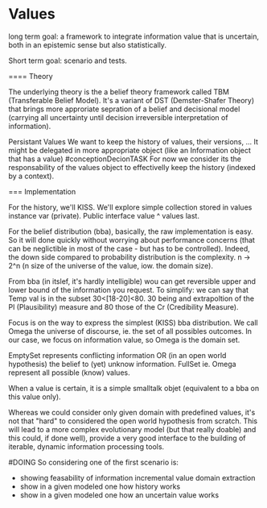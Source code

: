 # Values
long term goal: a framework to integrate information value that is uncertain, both in an epistemic sense but also statistically.

Short term goal: scenario and tests.

==== Theory

The underlying theory is the a belief theory framework called TBM (Transferable Belief Model). It's a variant of DST (Demster-Shafer Theory) that brings more approriate sepration of a belief and decisional model (carrying all uncertainty until decision irreversible interpretation of information).

Persistant Values
We want to keep the history of values, their versions, ...
It might be delegated in more appropriate object (like an Information object that has a value) #conceptionDecionTASK
For now we consider its the responsability of the values object to effectivelly keep the history (indexed by a context).


=== Implementation

For the history, we'll KISS. We'll explore simple collection stored in values instance var (private).
Public interface
value
  ^ values last.

For the belief distribution (bba), basically, the raw implementation is easy. So it will done quickly without worrying about performance concerns (that can be neglictible in most of the case - but has to be controlled). Indeed, the down side compared to probability distribution is the complexity. n -> 2^n (n size of the universe of the value, iow. the domain size).

From bba (in itslef, it's hardly intelligible) wou can get reversible upper and lower bound of the information you request.
To simplify: we can say that Temp val is in the subset  30<[18-20]<80. 30 being and extrapoltion of the Pl (Plausibility) measure and 80 those of the Cr (Credibility Measure). 

Focus is on the way to express the simplest (KISS) bba distribution.
We call Omega the universe of discourse, ie. the set of all possibles outcomes. 
In our case, we focus on information value, so Omega is the domain set.

EmptySet represents conflicting information OR (in an open world hypothesis) the belief to (yet) unknow information.
FullSet ie. Omega represent all possible (know) values.

When a value is certain, it is a simple smalltalk objet (equivalent to a bba on this value only).

Whereas we could consider only given domain with predefined values, it's not that "hard" to considered the open world hypothesis from scratch. This will lead to a more complex evolutionary model (but that really doable) and this could, if done well), provide a very good interface to the building of iterable, dynamic information processing tools.

#DOING
So considering one of the first scenario is:
- showing feasability of information incremental value domain extraction
- show in a given modeled one how history works
- show in a given modeled one how an uncertain value works

